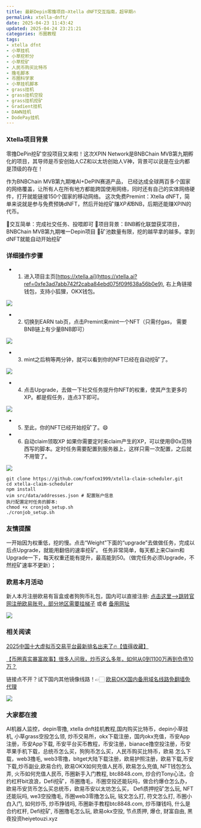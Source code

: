 ```yaml
---
title: 最新Depin零撸项目—Xtella dNFT交互指南，超早期🔥
permalink: xtella-dnft/
date: 2025-04-23 11:43:42
updated: 2025-04-24 23:21:21
categories: 币圈教程
tags: 
- xtella dfnt
- 小草挂机
- 小草挖积分
- 小草挖矿
- 人民币购买比特币
- 撸毛脚本
- 币圈科学家
- 小草挂机脚本
- grass挂机
- grass挂机空投
- grass挂机挖矿
- Gradient挂机
- DAWN挂机
- DodePay挂机
---
```


### Xtella项目背景
零撸DePin挖矿空投项目又来啦！这次XPIN Network是BNBChain MVB第九期孵化的项目，其导师是币安创始人CZ和以太坊创始人V神，背景可以说是在业内都是顶级的存在！

作为BNBChain MVB第九期唯AI+DePIN赛道产品， 已经达成全球两百多个国家的网络覆盖，让所有人在所有地方都能跨国使用网络，同时还有自己的实体网络硬件，打开就能链接150个国家的移动网络。
这次免费Premint：Xtella dNFT，简单来说就是参与免费预铸dNFT，然后开始挖矿赚$XP和$BNB，后期还能赚XPIN的代币。

🔸交互简单：完成社交任务、投喂即可
🔸项目背景：BNB孵化联盟获奖项目，BNBChain MVB第九期唯一Depin项目
🔸矿池数量有限，挖的越早拿的越多。拿到dNFT就能自动开始挖矿

### 详细操作步骤
- 1. 进入项目主页[https://xtella.ai](https://xtella.ai?ref=0xfe3ad7abb742f2caba84ebd075f09f638a56b0e9), 右上角链接钱包，支持小狐狸，OKX钱包。

[![](https://307e939.webp.li/20250425110759795.png)](https://btc8848.com/top-10-exchanges)

- 2. 切换到EARN tab页，点击Premint来mint一个NFT（只需付gas， 需要BNB链上有少量BNB即可）

[![](https://307e939.webp.li/20250425111012292.png)](https://btc8848.com/top-10-exchanges)

- 3. mint之后稍等两分钟，就可以看到你的NFT已经在自动挖矿了。

[![](https://307e939.webp.li/20250425111156618.png)](https://btc8848.com/top-10-exchanges)

- 4. 点击Upgrade，去做一下社交任务提升你NFT的权重，使其产生更多的XP。都是假任务，连点3下即可。

[![](https://307e939.webp.li/20250425111227224.png)](https://btc8848.com/top-10-exchanges)

- 5. 至此，你的NFT已经开始挖矿了。😄

- 6. 自动claim领取XP
如果你需要定时来claim产生的XP，可以使用@0x范特西写的脚本。定时任务需要配置到服务器上，这样只需一次配置，之后就不用管了。

[![](https://307e939.webp.li/20250425111537064.png)](https://btc8848.com/top-10-exchanges)

```
git clone https://github.com/fcmfcm1999/xtella-claim-scheduler.git
cd xtella-claim-scheduler
npm install
vim src/data/addresses.json # 配置账户信息
执行配置定时任务的脚本:
chmod +x cronjob_setup.sh
./cronjob_setup.sh
```

### 友情提醒
一开始因为权重低，挖的慢。点击“Weight”下面的“upgrade”去做做任务，完成以后点Upgrade，就能用翻倍的速率挖矿。
任务非常简单，每天都上来Claim和Upgrade一下，每天权重还能有提升，最高能到50。（做完任务必须Upgrade，不然挖矿速率不更新）；

### 欧易本月活动
新人本月注册欧易有盲盒或者狗狗币礼包，国内可以直接注册:  [点击这里–>跳转官网注册欧易账号，部分地区需要挂梯子](https://www.okx.com/zh-hans/join/74873351)  或者 [备用网址](https://www.chouyi.kim/zh-hans/join/76527935)

[![](https://fe095ec.webp.li/top-10-exchanges-001.jpg)](https://www.chouyi.kim/zh-hans/join/76527935)

### 相关阅读
[2025中国十大虚拟币交易平台最新排名出来了🔥【值得收藏】](https://btc8848.com/top-10-exchanges/)

[【币圈真实暴富故事】很多人问我，炒币这么多年，如何从0到1100万再到负债10万？](https://heiyetouzi.xyz/biquanstory001/)

链接点不开？试下国内其他镜像线路！👉🏻 [欧易OKX国内备用域名线路免翻墙免代理](https://vlink.cc/okxcn)

[![](https://307e939.webp.li/20250812124552161.png)](https://vlink.cc/okxcn)


###  大家都在搜
AI机器人监控，depin零撸, xtella dnft挂机教程,国内购买比特币，depin小草挂机, 小草grass空投怎么领, 炒币交易所，okx下载注册，国内okx充值，币安App注册，币安App下载, 币安平台买币教程，币安注册，bianace撸空投注册，币安苹果手机下载，总统币怎么买，狗狗币怎么买，人民币购买比特币，欧易 怎么下载，web3撸毛, web3零撸，bitget大陆下载注册，欧易护照注册，欧易下载,币安下载,炒币副业,欧易合约, 欧易OKX如何充值人民币, 欧易怎么充值, NFT钱包怎么弄, 火币如何充值人民币, 币圈新手入门教程, btc8848.com, 炒合约Tony心法，合约杠杆bit浪浪，Defi挖矿，币圈撸毛，币圈空投还能玩吗，做合约爆仓怎么办，欧易币安货币怎么买总统币，欧易币安以太坊怎么买， Defi质押挖矿怎么玩, NFT还能玩吗, we3空投撸毛, 币圈web3零撸怎么玩, 铭文怎么打, 符文怎么打, 币圈小白入门, 如何炒币, 炒币挣钱吗, 币圈新手教程btc8848.com, 炒币赚钱吗, 什么是合约杠杆, Defi挖矿, 币圈撸毛怎么玩, 欧易okx空投, 节点质押, 爆仓, 财富自由, 黑夜投资heiyetouzi.xyz